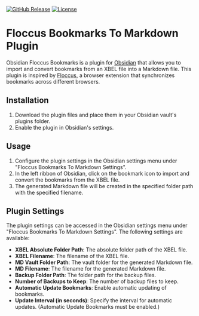[![GitHub Release](https://img.shields.io/github/release/mddevils/floccus-bookmarks-to-markdown?include_prereleases=&sort=semver&color=blue)](https://github.com/mddevils/floccus-bookmarks-to-markdown/releases/)
[![License](https://img.shields.io/badge/License-MIT-blue)](#license)
# Floccus Bookmarks To Markdown Plugin

Obsidian Floccus Bookmarks is a plugin for [Obsidian](https://obsidian.md/) that allows you to import and convert bookmarks from an XBEL file into a Markdown file. This plugin is inspired by [Floccus](https://floccus.org/), a browser extension that synchronizes bookmarks across different browsers.

## Installation

1. Download the plugin files and place them in your Obsidian vault's plugins folder.
2. Enable the plugin in Obsidian's settings.

## Usage

1. Configure the plugin settings in the Obsidian settings menu under "Floccus Bookmarks To Markdown Settings".
2. In the left ribbon of Obsidian, click on the bookmark icon to import and convert the bookmarks from the XBEL file.
3. The generated Markdown file will be created in the specified folder path with the specified filename.

## Plugin Settings

The plugin settings can be accessed in the Obsidian settings menu under "Floccus Bookmarks To Markdown Settings". The following settings are available:

- **XBEL Absolute Folder Path**: The absolute folder path of the XBEL file.
- **XBEL Filename**: The filename of the XBEL file.
- **MD Vault Folder Path**: The vault folder for the generated Markdown file.
- **MD Filename**: The filename for the generated Markdown file.
- **Backup Folder Path**: The folder path for the backup files.
- **Number of Backups to Keep**: The number of backup files to keep.
- **Automatic Update Bookmarks**: Enable automatic updating of bookmarks.
- **Update Interval (in seconds)**: Specify the interval for automatic updates. (Automatic Update Bookmarks must be enabled.)
